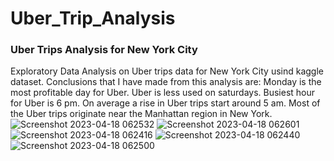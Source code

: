 # Uber_Trip_Analysis
### Uber Trips Analysis for New York City
Exploratory Data Analysis on Uber trips data for New York City usind kaggle dataset. 
Conclusions that I have made from this analysis are:
Monday is the most profitable day for Uber.
Uber is less used on saturdays.
Busiest hour for Uber is 6 pm.
On average a rise in Uber trips start around 5 am.
Most of the Uber trips originate near the Manhattan region in New York.
![Screenshot 2023-04-18 062532](https://user-images.githubusercontent.com/130601436/232642537-900f4856-cf16-416a-a015-dd0c056a1992.jpg)
![Screenshot 2023-04-18 062601](https://user-images.githubusercontent.com/130601436/232642546-2f6faaaf-0a9d-4762-81f0-0959d8d94dde.jpg)
![Screenshot 2023-04-18 062416](https://user-images.githubusercontent.com/130601436/232642551-fcdc52f0-ac13-495b-8034-e33cc4d44a1c.jpg)
![Screenshot 2023-04-18 062440](https://user-images.githubusercontent.com/130601436/232642553-c6f02613-e554-43e8-b668-21ed5f12e24b.jpg)
![Screenshot 2023-04-18 062500](https://user-images.githubusercontent.com/130601436/232642554-291acdb8-f0e4-45e8-98b0-aee006b9e38d.jpg)
